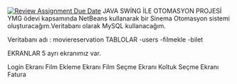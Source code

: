 [![Review Assignment Due Date](https://classroom.github.com/assets/deadline-readme-button-24ddc0f5d75046c5622901739e7c5dd533143b0c8e959d652212380cedb1ea36.svg)](https://classroom.github.com/a/QA5O9x4M)
JAVA SWİNG İLE OTOMASYON PROJESİ
YMG ödevi kapsamında NetBeans kullanarak bir Sinema Otomasyon sistemi oluşturacağım.Veritabanı olarak MySQL kullanacağım.

Veritabanı adı : moviereservation
TABLOLAR
-users -filmekle -bilet

EKRANLAR
5 ayrı ekranımız var.

Login Ekranı
Film Ekleme Ekranı
Film Seçme Ekranı
Koltuk Seçme Ekranı
Fatura
